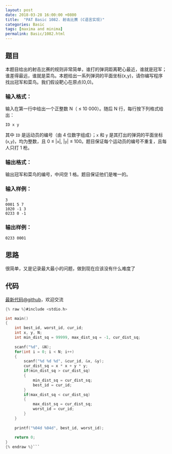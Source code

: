 ```yaml
---
layout: post
date: 2018-03-28 16:00:00 +0800
title:  "PAT Basic 1082. 射击比赛 (C语言实现)"
categories: Basic
tags: [maxima and minima]
permalink: Basic/1082.html
---
```


## 题目

本题目给出的射击比赛的规则非常简单，谁打的弹洞距离靶心最近，谁就是冠军；谁差得最远，谁就是菜鸟。本题给出一系列弹洞的平面坐标(x,y)，请你编写程序找出冠军和菜鸟。我们假设靶心在原点(0,0)。

### 输入格式：

输入在第一行中给出一个正整数 N（ $\le$ 10 000）。随后 N 行，每行按下列格式给出：

    
    
    ID x y
    

其中 `ID` 是运动员的编号（由 4 位数字组成）；`x` 和 `y` 是其打出的弹洞的平面坐标(`x`,`y`)，均为整数，且 0 $\le$
|`x`|, |`y`| $\le$ 100。题目保证每个运动员的编号不重复，且每人只打 1 枪。

### 输出格式：

输出冠军和菜鸟的编号，中间空 1 格。题目保证他们是唯一的。

### 输入样例：

    
    
    3
    0001 5 7
    1020 -1 3
    0233 0 -1
    

### 输出样例：

    
    
    0233 0001
    



## 思路


很简单，又是记录最大最小的问题，做到现在应该没有什么难度了

## 代码

[最新代码@github](https://github.com/OliverLew/PAT/blob/master/PATBasic/1082.c)，欢迎交流
```c
{% raw %}#include <stdio.h>

int main()
{
    int best_id, worst_id, cur_id;
    int x, y, N;
    int min_dist_sq = 99999, max_dist_sq = -1, cur_dist_sq; 
    
    scanf("%d", &N);
    for(int i = 0; i < N; i++)
    {
        scanf("%d %d %d", &cur_id, &x, &y);
        cur_dist_sq = x * x + y * y;
        if(min_dist_sq > cur_dist_sq)
        {
            min_dist_sq = cur_dist_sq;
            best_id = cur_id;
        }
        if(max_dist_sq < cur_dist_sq)
        {
            max_dist_sq = cur_dist_sq;
            worst_id = cur_id;
        }
    }
    
    printf("%04d %04d", best_id, worst_id);
    
    return 0;
}
{% endraw %}```
